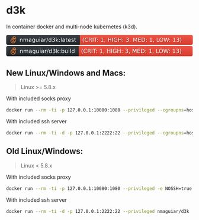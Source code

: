 # d3k

In container docker and multi-node kubernetes (k3d).

[![build](.github/sec-latest.svg)](.github/sec-latest.md) <br/>
[![build](.github/sec-build.svg)](.github/sec-build.md) 

## New Linux/Windows and Macs:

> Linux >= 5.8.x

With included socks proxy

```bash
docker run --rm -ti -p 127.0.0.1:10080:1080 --privileged --cgroupns=host -e NOSSH=true nmaguiar/d3k /bin/bash
```

With included ssh server

```bash
docker run --rm -ti -d -p 127.0.0.1:2222:22 --privileged --cgroupns=host nmaguiar/d3k
```

## Old Linux/Windows:

> Linux < 5.8.x

With included socks proxy

```bash
docker run --rm -ti -p 127.0.0.1:10080:1080 --privileged -e NOSSH=true nmaguiar/d3k /bin/bash
```

With included ssh server

```bash
docker run --rm -ti -d -p 127.0.0.1:2222:22 --privileged nmaguiar/d3k
```
